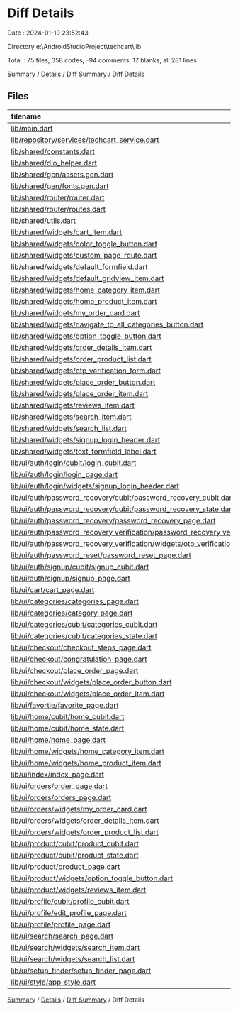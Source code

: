 # Diff Details

Date : 2024-01-19 23:52:43

Directory e:\\AndroidStudioProject\\techcart\\lib

Total : 75 files,  358 codes, -94 comments, 17 blanks, all 281 lines

[Summary](results.md) / [Details](details.md) / [Diff Summary](diff.md) / Diff Details

## Files
| filename | language | code | comment | blank | total |
| :--- | :--- | ---: | ---: | ---: | ---: |
| [lib/main.dart](/lib/main.dart) | Dart | 4 | 1 | 1 | 6 |
| [lib/repository/services/techcart_service.dart](/lib/repository/services/techcart_service.dart) | Dart | 3 | 0 | 0 | 3 |
| [lib/shared/constants.dart](/lib/shared/constants.dart) | Dart | -2 | 0 | -2 | -4 |
| [lib/shared/dio_helper.dart](/lib/shared/dio_helper.dart) | Dart | -85 | -5 | -8 | -98 |
| [lib/shared/gen/assets.gen.dart](/lib/shared/gen/assets.gen.dart) | Dart | 109 | 19 | 24 | 152 |
| [lib/shared/gen/fonts.gen.dart](/lib/shared/gen/fonts.gen.dart) | Dart | 5 | 9 | 5 | 19 |
| [lib/shared/router/router.dart](/lib/shared/router/router.dart) | Dart | 238 | 0 | 4 | 242 |
| [lib/shared/router/routes.dart](/lib/shared/router/routes.dart) | Dart | 21 | 0 | 19 | 40 |
| [lib/shared/utils.dart](/lib/shared/utils.dart) | Dart | -6 | 0 | -2 | -8 |
| [lib/shared/widgets/cart_item.dart](/lib/shared/widgets/cart_item.dart) | Dart | 6 | 0 | 0 | 6 |
| [lib/shared/widgets/color_toggle_button.dart](/lib/shared/widgets/color_toggle_button.dart) | Dart | -43 | 0 | -4 | -47 |
| [lib/shared/widgets/custom_page_route.dart](/lib/shared/widgets/custom_page_route.dart) | Dart | -17 | 0 | -4 | -21 |
| [lib/shared/widgets/default_formfield.dart](/lib/shared/widgets/default_formfield.dart) | Dart | 1 | 0 | 0 | 1 |
| [lib/shared/widgets/default_gridview_item.dart](/lib/shared/widgets/default_gridview_item.dart) | Dart | 2 | 0 | 0 | 2 |
| [lib/shared/widgets/home_category_item.dart](/lib/shared/widgets/home_category_item.dart) | Dart | -54 | -36 | -5 | -95 |
| [lib/shared/widgets/home_product_item.dart](/lib/shared/widgets/home_product_item.dart) | Dart | -48 | 0 | -4 | -52 |
| [lib/shared/widgets/my_order_card.dart](/lib/shared/widgets/my_order_card.dart) | Dart | -43 | 0 | -4 | -47 |
| [lib/shared/widgets/navigate_to_all_categories_button.dart](/lib/shared/widgets/navigate_to_all_categories_button.dart) | Dart | 8 | 1 | 0 | 9 |
| [lib/shared/widgets/option_toggle_button.dart](/lib/shared/widgets/option_toggle_button.dart) | Dart | -33 | 0 | -4 | -37 |
| [lib/shared/widgets/order_details_item.dart](/lib/shared/widgets/order_details_item.dart) | Dart | -37 | 0 | -3 | -40 |
| [lib/shared/widgets/order_product_list.dart](/lib/shared/widgets/order_product_list.dart) | Dart | -53 | 0 | -4 | -57 |
| [lib/shared/widgets/otp_verification_form.dart](/lib/shared/widgets/otp_verification_form.dart) | Dart | -40 | 0 | -4 | -44 |
| [lib/shared/widgets/place_order_button.dart](/lib/shared/widgets/place_order_button.dart) | Dart | -36 | 0 | -4 | -40 |
| [lib/shared/widgets/place_order_item.dart](/lib/shared/widgets/place_order_item.dart) | Dart | -161 | 0 | -6 | -167 |
| [lib/shared/widgets/reviews_item.dart](/lib/shared/widgets/reviews_item.dart) | Dart | -82 | 0 | -4 | -86 |
| [lib/shared/widgets/search_item.dart](/lib/shared/widgets/search_item.dart) | Dart | -78 | 0 | -4 | -82 |
| [lib/shared/widgets/search_list.dart](/lib/shared/widgets/search_list.dart) | Dart | -24 | 0 | -4 | -28 |
| [lib/shared/widgets/signup_login_header.dart](/lib/shared/widgets/signup_login_header.dart) | Dart | -40 | 0 | -4 | -44 |
| [lib/shared/widgets/text_formfield_label.dart](/lib/shared/widgets/text_formfield_label.dart) | Dart | 1 | 0 | 0 | 1 |
| [lib/ui/auth/login/cubit/login_cubit.dart](/lib/ui/auth/login/cubit/login_cubit.dart) | Dart | -7 | -5 | 0 | -12 |
| [lib/ui/auth/login/login_page.dart](/lib/ui/auth/login/login_page.dart) | Dart | 11 | 0 | 1 | 12 |
| [lib/ui/auth/login/widgets/signup_login_header.dart](/lib/ui/auth/login/widgets/signup_login_header.dart) | Dart | 41 | 0 | 4 | 45 |
| [lib/ui/auth/password_recovery/cubit/password_recovery_cubit.dart](/lib/ui/auth/password_recovery/cubit/password_recovery_cubit.dart) | Dart | -8 | -2 | -1 | -11 |
| [lib/ui/auth/password_recovery/cubit/password_recovery_state.dart](/lib/ui/auth/password_recovery/cubit/password_recovery_state.dart) | Dart | 3 | 0 | 1 | 4 |
| [lib/ui/auth/password_recovery/password_recovery_page.dart](/lib/ui/auth/password_recovery/password_recovery_page.dart) | Dart | 13 | 0 | -1 | 12 |
| [lib/ui/auth/password_recovery_verification/password_recovery_verification_page.dart](/lib/ui/auth/password_recovery_verification/password_recovery_verification_page.dart) | Dart | 10 | 0 | -5 | 5 |
| [lib/ui/auth/password_recovery_verification/widgets/otp_verification_form.dart](/lib/ui/auth/password_recovery_verification/widgets/otp_verification_form.dart) | Dart | 41 | 0 | 4 | 45 |
| [lib/ui/auth/password_reset/password_reset_page.dart](/lib/ui/auth/password_reset/password_reset_page.dart) | Dart | 8 | 0 | 0 | 8 |
| [lib/ui/auth/signup/cubit/signup_cubit.dart](/lib/ui/auth/signup/cubit/signup_cubit.dart) | Dart | -4 | -3 | -1 | -8 |
| [lib/ui/auth/signup/signup_page.dart](/lib/ui/auth/signup/signup_page.dart) | Dart | 14 | 0 | -5 | 9 |
| [lib/ui/cart/cart_page.dart](/lib/ui/cart/cart_page.dart) | Dart | -1 | -2 | -1 | -4 |
| [lib/ui/categories/categories_page.dart](/lib/ui/categories/categories_page.dart) | Dart | 2 | 0 | 0 | 2 |
| [lib/ui/categories/category_page.dart](/lib/ui/categories/category_page.dart) | Dart | 2 | 0 | 0 | 2 |
| [lib/ui/categories/cubit/categories_cubit.dart](/lib/ui/categories/cubit/categories_cubit.dart) | Dart | 17 | 0 | 4 | 21 |
| [lib/ui/categories/cubit/categories_state.dart](/lib/ui/categories/cubit/categories_state.dart) | Dart | 12 | 0 | 8 | 20 |
| [lib/ui/checkout/checkout_steps_page.dart](/lib/ui/checkout/checkout_steps_page.dart) | Dart | 2 | 0 | -7 | -5 |
| [lib/ui/checkout/congratulation_page.dart](/lib/ui/checkout/congratulation_page.dart) | Dart | 6 | -3 | 0 | 3 |
| [lib/ui/checkout/place_order_page.dart](/lib/ui/checkout/place_order_page.dart) | Dart | -20 | 0 | 1 | -19 |
| [lib/ui/checkout/widgets/place_order_button.dart](/lib/ui/checkout/widgets/place_order_button.dart) | Dart | 36 | 0 | 4 | 40 |
| [lib/ui/checkout/widgets/place_order_item.dart](/lib/ui/checkout/widgets/place_order_item.dart) | Dart | 162 | 0 | 6 | 168 |
| [lib/ui/favortie/favorite_page.dart](/lib/ui/favortie/favorite_page.dart) | Dart | 1 | 0 | 0 | 1 |
| [lib/ui/home/cubit/home_cubit.dart](/lib/ui/home/cubit/home_cubit.dart) | Dart | -7 | 0 | 3 | -4 |
| [lib/ui/home/cubit/home_state.dart](/lib/ui/home/cubit/home_state.dart) | Dart | -15 | 0 | -7 | -22 |
| [lib/ui/home/home_page.dart](/lib/ui/home/home_page.dart) | Dart | -7 | -1 | 0 | -8 |
| [lib/ui/home/widgets/home_category_item.dart](/lib/ui/home/widgets/home_category_item.dart) | Dart | 75 | 0 | 3 | 78 |
| [lib/ui/home/widgets/home_product_item.dart](/lib/ui/home/widgets/home_product_item.dart) | Dart | 49 | 0 | 4 | 53 |
| [lib/ui/index/index_page.dart](/lib/ui/index/index_page.dart) | Dart | 2 | 0 | 0 | 2 |
| [lib/ui/orders/order_page.dart](/lib/ui/orders/order_page.dart) | Dart | -1 | 0 | -1 | -2 |
| [lib/ui/orders/orders_page.dart](/lib/ui/orders/orders_page.dart) | Dart | -10 | 0 | 0 | -10 |
| [lib/ui/orders/widgets/my_order_card.dart](/lib/ui/orders/widgets/my_order_card.dart) | Dart | 47 | 0 | 4 | 51 |
| [lib/ui/orders/widgets/order_details_item.dart](/lib/ui/orders/widgets/order_details_item.dart) | Dart | 37 | 0 | 3 | 40 |
| [lib/ui/orders/widgets/order_product_list.dart](/lib/ui/orders/widgets/order_product_list.dart) | Dart | 57 | 0 | 4 | 61 |
| [lib/ui/product/cubit/product_cubit.dart](/lib/ui/product/cubit/product_cubit.dart) | Dart | 1 | -3 | 1 | -1 |
| [lib/ui/product/cubit/product_state.dart](/lib/ui/product/cubit/product_state.dart) | Dart | -3 | 0 | -1 | -4 |
| [lib/ui/product/product_page.dart](/lib/ui/product/product_page.dart) | Dart | 1 | -45 | -4 | -48 |
| [lib/ui/product/widgets/option_toggle_button.dart](/lib/ui/product/widgets/option_toggle_button.dart) | Dart | 34 | 0 | 4 | 38 |
| [lib/ui/product/widgets/reviews_item.dart](/lib/ui/product/widgets/reviews_item.dart) | Dart | 85 | 0 | 4 | 89 |
| [lib/ui/profile/cubit/profile_cubit.dart](/lib/ui/profile/cubit/profile_cubit.dart) | Dart | 0 | -4 | 0 | -4 |
| [lib/ui/profile/edit_profile_page.dart](/lib/ui/profile/edit_profile_page.dart) | Dart | 23 | 0 | -1 | 22 |
| [lib/ui/profile/profile_page.dart](/lib/ui/profile/profile_page.dart) | Dart | 1 | -10 | -1 | -10 |
| [lib/ui/search/search_page.dart](/lib/ui/search/search_page.dart) | Dart | 9 | -5 | 1 | 5 |
| [lib/ui/search/widgets/search_item.dart](/lib/ui/search/widgets/search_item.dart) | Dart | 71 | 0 | 4 | 75 |
| [lib/ui/search/widgets/search_list.dart](/lib/ui/search/widgets/search_list.dart) | Dart | 24 | 0 | 4 | 28 |
| [lib/ui/setup_finder/setup_finder_page.dart](/lib/ui/setup_finder/setup_finder_page.dart) | Dart | 1 | 0 | 0 | 1 |
| [lib/ui/style/app_style.dart](/lib/ui/style/app_style.dart) | Dart | 27 | 0 | 2 | 29 |

[Summary](results.md) / [Details](details.md) / [Diff Summary](diff.md) / Diff Details